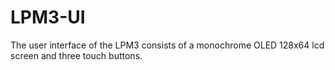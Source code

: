 # LPM3-UI
The user interface of the LPM3 consists of a monochrome OLED 128x64 lcd screen and three touch buttons.
